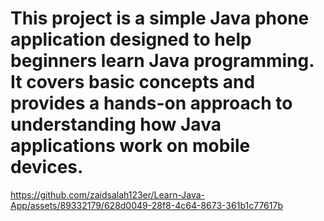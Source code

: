 # This project is a simple Java phone application designed to help beginners learn Java programming. It covers basic concepts and provides a hands-on approach to understanding how Java applications work on mobile devices.


https://github.com/zaidsalah123er/Learn-Java-App/assets/89332179/628d0049-28f8-4c64-8673-361b1c77617b




